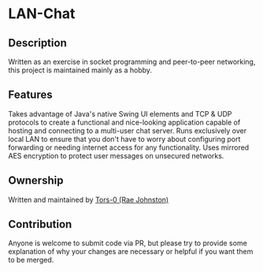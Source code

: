 # LAN-Chat
## Description
Written as an exercise in socket programming and peer-to-peer networking, this project is maintained mainly as a hobby.

## Features
Takes advantage of Java's native Swing UI elements and TCP & UDP protocols to create a functional and nice-looking application capable of hosting and connecting to a multi-user chat server.
Runs exclusively over local LAN to ensure that you don't have to worry about configuring port forwarding or needing internet access for any functionality.
Uses mirrored AES encryption to protect user messages on unsecured networks.

## Ownership
Written and maintained by [Tors-0 (Rae Johnston)](https://github.com/Tors-0)

## Contribution
Anyone is welcome to submit code via PR, but please try to provide some explanation of why your changes are necessary or helpful if you want them to be merged.
